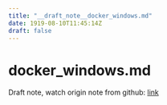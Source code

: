 ```yaml
---
title: "__draft_note__docker_windows.md"
date: 1919-08-10T11:45:14Z
draft: false
---
```


# docker_windows.md

Draft note, watch origin note from github: [link](https://github.com/tinghaolai/just-random-note/blob/master/docker/docker_windows.md)